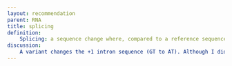 ```yaml
---
layout: recommendation
parent: RNA
title: splicing
definition: 
    Splicing: a sequence change where, compared to a reference sequence, the normal RNA splicing pattern is altered.
discussion:
    A variant changes the +1 intron sequence (GT to AT). Although I did not analyse RNA, I am quite sure that normal splicing is affected. How can I best indicate this?: Although it is not an official HGVS recommendation, many use the format "<b>r.spl</b>" to indicate that RNA was not analysed but splicing most probably affected. In general the format is used for variants changing the +1, +2, -2 and -1 position of an intron, i.e. affecting the GT splice donor and AG splice acceptor site (excl. GT to GC and GC to GT variants). "<b>r.(spl?)</b>" is frequently used to indicate normal splicing might be affected as a consequence of variants in the first or last nucleotide of an exon, the +3 to +5 intron position (splice donor site) and variants generating a new AG-dinucleotide close to the normal splice acceptor site (AG).
---
```



